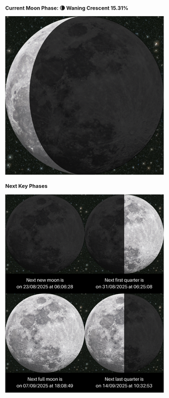 ### Current Moon Phase: 🌘 Waning Crescent 15.31%
![Moon Phase](moonphase.png)
### Next Key Phases
![Gallery](gallery.png)